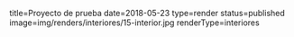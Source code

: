 title=Proyecto de prueba
date=2018-05-23
type=render
status=published
image=img/renders/interiores/15-interior.jpg
renderType=interiores
~~~~~~